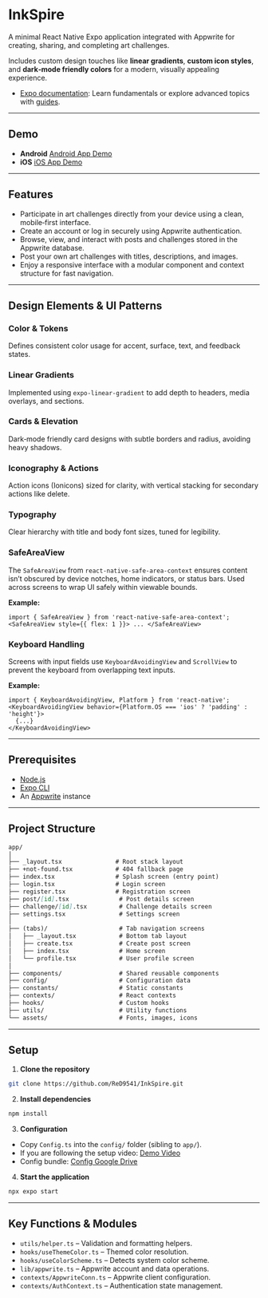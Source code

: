 # InkSpire

A minimal React Native Expo application integrated with Appwrite for creating, sharing, and completing art challenges.

Includes custom design touches like **linear gradients**, **custom icon styles**, and **dark‑mode friendly colors** for a modern, visually appealing experience.

* [Expo documentation](https://docs.expo.dev/): Learn fundamentals or explore advanced topics with [guides](https://docs.expo.dev/guides).

---

## Demo

* **Android**  [Android App Demo](https://youtu.be/NnPIsXiOyio)
* **iOS**  [iOS App Demo](https://youtube.com/shorts/cy7ta0EKUjE?feature=share)

---

## Features

* Participate in art challenges directly from your device using a clean, mobile‑first interface.
* Create an account or log in securely using Appwrite authentication.
* Browse, view, and interact with posts and challenges stored in the Appwrite database.
* Post your own art challenges with titles, descriptions, and images.
* Enjoy a responsive interface with a modular component and context structure for fast navigation.

---

## Design Elements & UI Patterns

### Color & Tokens

Defines consistent color usage for accent, surface, text, and feedback states.

### Linear Gradients

Implemented using `expo-linear-gradient` to add depth to headers, media overlays, and sections.

### Cards & Elevation

Dark‑mode friendly card designs with subtle borders and radius, avoiding heavy shadows.

### Iconography & Actions

Action icons (Ionicons) sized for clarity, with vertical stacking for secondary actions like delete.

### Typography

Clear hierarchy with title and body font sizes, tuned for legibility.

### SafeAreaView

The `SafeAreaView` from `react-native-safe-area-context` ensures content isn’t obscured by device notches, home indicators, or status bars. Used across screens to wrap UI safely within viewable bounds.

**Example:**

```tsx
import { SafeAreaView } from 'react-native-safe-area-context';
<SafeAreaView style={{ flex: 1 }}> ... </SafeAreaView>
```

### Keyboard Handling

Screens with input fields use `KeyboardAvoidingView` and `ScrollView` to prevent the keyboard from overlapping text inputs.

**Example:**

```tsx
import { KeyboardAvoidingView, Platform } from 'react-native';
<KeyboardAvoidingView behavior={Platform.OS === 'ios' ? 'padding' : 'height'}>
  {...}
</KeyboardAvoidingView>
```

---

## Prerequisites

* [Node.js](https://nodejs.org/)
* [Expo CLI](https://docs.expo.dev/get-started/installation/)
* An [Appwrite](https://appwrite.io/) instance

---

## Project Structure

```markdown
app/
│
├── _layout.tsx               # Root stack layout
├── +not-found.tsx            # 404 fallback page
├── index.tsx                 # Splash screen (entry point)
├── login.tsx                 # Login screen
├── register.tsx              # Registration screen
├── post/[id].tsx              # Post details screen
├── challenge/[id].tsx         # Challenge details screen
├── settings.tsx               # Settings screen
│
├── (tabs)/                    # Tab navigation screens
│   ├── _layout.tsx            # Bottom tab layout
│   ├── create.tsx             # Create post screen
│   ├── index.tsx              # Home screen
│   └── profile.tsx            # User profile screen
│
├── components/                # Shared reusable components
├── config/                    # Configuration data
├── constants/                 # Static constants
├── contexts/                  # React contexts
├── hooks/                     # Custom hooks
├── utils/                     # Utility functions
└── assets/                    # Fonts, images, icons
```

---

## Setup

1. **Clone the repository**

```bash
git clone https://github.com/ReD9541/InkSpire.git
```

2. **Install dependencies**

```bash
npm install
```

3. **Configuration**

* Copy `Config.ts` into the `config/` folder (sibling to `app/`).
* If you are following the setup video: [Demo Video](https://streamable.com/qbtdtw)
* Config bundle: [Config Google Drive](https://drive.google.com/drive/folders/1Wb3Vm1QV7bdrFoa9wtrIK1wPRjcRPYg3?usp=drive_link)

4. **Start the application**

```bash
npx expo start
```

---

## Key Functions & Modules

* `utils/helper.ts` – Validation and formatting helpers.
* `hooks/useThemeColor.ts` – Themed color resolution.
* `hooks/useColorScheme.ts` – Detects system color scheme.
* `lib/appwrite.ts` – Appwrite account and data operations.
* `contexts/AppwriteConn.ts` – Appwrite client configuration.
* `contexts/AuthContext.ts` – Authentication state management.
